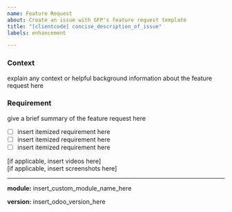 ```yaml
---
name: Feature Request
about: Create an issue with GFP's feature request template
title: "[clientcode] concise_description_of_issue"
labels: enhancement

---
```


### Context
explain any context or helpful background information about the feature request here

### Requirement
give a brief summary of the feature request here
- [ ] insert itemized requirement here
- [ ] insert itemized requirement here
- [ ] insert itemized requirement here

[if applicable, insert videos here]  
[if applicable, insert screenshots here]

---

**module:** insert_custom_module_name_here

**version:** insert_odoo_version_here
